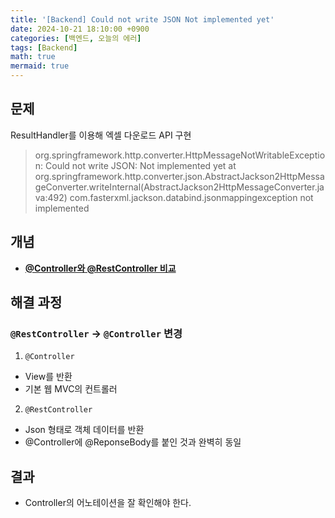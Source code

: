 ```yaml
---
title: '[Backend] Could not write JSON Not implemented yet'
date: 2024-10-21 18:10:00 +0900
categories: [백엔드, 오늘의 에러]
tags: [Backend]
math: true
mermaid: true
---
```


## 문제
ResultHandler를 이용해 엑셀 다운로드 API 구현
> org.springframework.http.converter.HttpMessageNotWritableException: Could not write JSON: Not implemented yet at org.springframework.http.converter.json.AbstractJackson2HttpMessageConverter.writeInternal(AbstractJackson2HttpMessageConverter.java:492)
> com.fasterxml.jackson.databind.jsonmappingexception not implemented

## 개념
- [**@Controller와 @RestController 비교**](https://mangkyu.tistory.com/49)

## 해결 과정
### `@RestController` -> `@Controller` 변경
1. `@Controller`
- View를 반환
- 기본 웹 MVC의 컨트롤러

2. `@RestController`
- Json 형태로 객체 데이터를 반환
- @Controller에 @ReponseBody를 붙인 것과 완벽히 동일

## 결과
- Controller의 어노테이션을 잘 확인해야 한다.